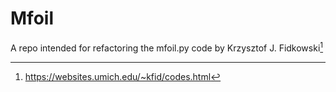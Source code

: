 # Mfoil

A repo intended for refactoring the mfoil.py code by Krzysztof J. Fidkowski[^1]

[^1]: https://websites.umich.edu/~kfid/codes.html
